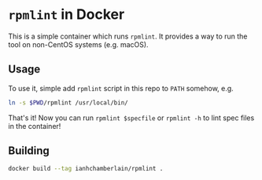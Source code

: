 # `rpmlint` in Docker

This is a simple container which runs `rpmlint`. It provides a way to run the tool on non-CentOS systems (e.g. macOS).

## Usage

To use it, simple add `rpmlint` script in this repo to `PATH` somehow, e.g.

```bash
ln -s $PWD/rpmlint /usr/local/bin/
```

That's it! Now you can run `rpmlint $specfile` or `rpmlint -h` to lint spec files in the container!

## Building

```bash
docker build --tag ianhchamberlain/rpmlint .
```
